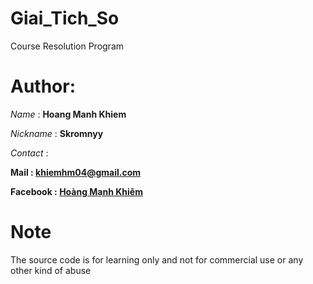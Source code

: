# Giai_Tich_So
Course Resolution Program
# Author:
*Name* : **Hoang Manh Khiem**

*Nickname* : **Skromnyy**

*Contact* : 

**Mail : khiemhm04@gmail.com**

**Facebook : [Hoàng Mạnh Khiêm](https://www.facebook.com/hoangmanhkhiem.IT)**

# Note
The source code is for learning only and not for commercial use or any other kind of abuse
